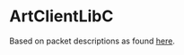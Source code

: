 # ArtClientLibC

Based on packet descriptions as found [here](http://artemis-nerds.github.io/protocol-docs/).

